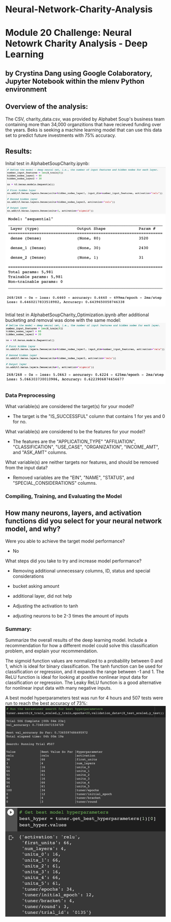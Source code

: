 # Neural-Network-Charity-Analysis
# Module 20 Challenge: Neural Netowrk Charity Analysis - Deep Learning
## by Crystina Dang using Google Colaboratory, Jupyter Notebook within the mlenv Python environment


## Overview of the analysis:
The CSV, charity_data.csv, was provided by Alphabet Soup's business team containing more than 34,000 organzitions that have recieved funding over the years. Beks is seeking a machine learning model that can use this data set to predict future investments with 75% accuracy.


## Results: 
Inital test in AlphabetSoupCharity.ipynb:
![This is an image](https://github.com/crystdang/Neural-Network-Charity-Analysis/blob/main/Images/layers1.png)
![This is an image](https://github.com/crystdang/Neural-Network-Charity-Analysis/blob/main/Images/summary1.png)
![This is an image](https://github.com/crystdang/Neural-Network-Charity-Analysis/blob/main/Images/loss_acc1.png)

Intial test in AlphabetSoupCharity_Optimization.ipynb after additional bucketing and removal was done with the same model:
![This is an image](https://github.com/crystdang/Neural-Network-Charity-Analysis/blob/main/Images/layers2.png)
![This is an image](https://github.com/crystdang/Neural-Network-Charity-Analysis/blob/main/Images/loss_acc2.png)



### Data Preprocessing
What variable(s) are considered the target(s) for your model?
- The target is the "IS_SUCCESSFUL" column that contains 1 for yes and 0 for no.

What variable(s) are considered to be the features for your model?
- The features are the "APPLICATION_TYPE" "AFFILIATION", "CLASSIFICATION", "USE_CASE", "ORGANIZATION", "INCOME_AMT", and "ASK_AMT" columns.

What variable(s) are neither targets nor features, and should be removed from the input data?
- Removed variables are the "EIN", "NAME", "STATUS", and "SPECIAL_CONSIDERATIONS" columns.



### Compiling, Training, and Evaluating the Model
How many neurons, layers, and activation functions did you select for your neural network model, and why?
- 

Were you able to achieve the target model performance?
- No

What steps did you take to try and increase model performance?
- Removing additional unnecessary columns, ID, status and special considerations
- bucket asking amount

- additional layer, did not help
- Adjusting the activation to tanh
- adjusting neurons to be 2-3 times the amount of inputs


 
### Summary: 
Summarize the overall results of the deep learning model. Include a recommendation for how a different model could solve this classification problem, and explain your recommendation.

The sigmoid function values are normalized to a probability between 0 and 1, which is ideal for binary classification.
The tanh function can be used for classification or regression, and it expands the range between -1 and 1.
The ReLU function is ideal for looking at positive nonlinear input data for classification or regression.
The Leaky ReLU function is a good alternative for nonlinear input data with many negative inputs.

A best model hyperparameters test was run for 4 hours and 507 tests were run to reach the best accuracy of 73%:
![This is an image](https://github.com/crystdang/Neural-Network-Charity-Analysis/blob/main/Images/hyperparameters_test.png)
![This is an image](https://github.com/crystdang/Neural-Network-Charity-Analysis/blob/main/Images/best_model.png)